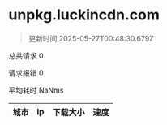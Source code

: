 
  # unpkg.luckincdn.com

  > 更新时间 2025-05-27T00:48:30.679Z
  
  总共请求 0

  请求报错 0

  平均耗时 NaNms

|城市|ip|下载大小|速度|
|-----|----------|---|---|

  